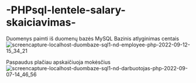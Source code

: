 # -PHPsql-lentele-salary-skaiciavimas-
Duomenys paimti iš duomenų bazės MySQL Bazinis atlyginimas centais
![screencapture-localhost-duombaze-sql1-nd-employee-php-2022-09-12-15_34_21](https://user-images.githubusercontent.com/106965421/189654790-b77355f8-903a-4607-a9a4-ad4aad372941.png)



Paspaudus plačiau apskaičiuoja mokėsčius
![screencapture-localhost-duombaze-sql1-nd-darbuotojas-php-2022-09-07-14_46_56](https://user-images.githubusercontent.com/106965421/188871030-939bba97-cbd2-4e88-8ae9-5cba43d1776a.png)
